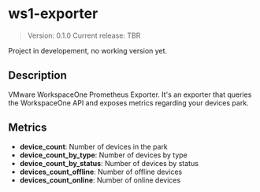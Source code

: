# ws1-exporter

> Version: 0.1.0
> Current release: TBR

Project in developement, no working version yet.

## Description

VMware WorkspaceOne Prometheus Exporter.
It's an exporter that queries the WorkspaceOne API and exposes metrics regarding your devices park.

## Metrics

- **device_count**: Number of devices in the park
- **device_count_by_type**: Number of devices by type
- **device_count_by_status**: Number of devices by status
- **devices_count_offline**: Number of offline devices
- **devices_count_online**: Number of online devices
